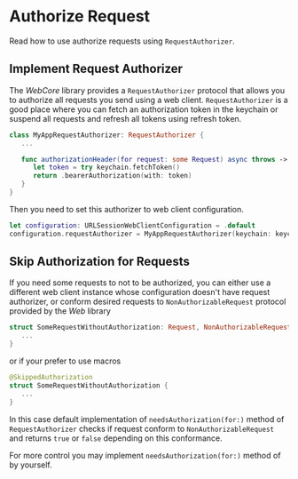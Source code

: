 # Authorize Request

Read how to use authorize requests using `RequestAuthorizer`.

## Implement Request Authorizer

The *WebCore* library provides a `RequestAuthorizer` protocol that allows you to authorize all
requests you send using a web client. `RequestAuthorizer` is a good place where you can fetch an
authorization token in the keychain or suspend all requests and refresh all tokens using refresh 
token. 

```swift
class MyAppRequestAuthorizer: RequestAuthorizer {
   ...

   func authorizationHeader(for request: some Request) async throws -> Header? {
      let token = try keychain.fetchToken()
      return .bearerAuthorization(with: token)
   }
}
```

Then you need to set this authorizer to web client configuration.

```swift
let configuration: URLSessionWebClientConfiguration = .default
configuration.requestAuthorizer = MyAppRequestAuthorizer(keychain: keychain)
```

## Skip Authorization for Requests

If you need some requests to not to be authorized, you can either use a different web client 
instance whose configuration doesn't have request authorizer, or conform desired requests to
`NonAuthorizableRequest` protocol provided by the *Web* library

```swift
struct SomeRequestWithoutAuthorization: Request, NonAuthorizableRequest {
   ...
}
```

or if your prefer to use macros

```swift
@SkippedAuthorization
struct SomeRequestWithoutAuthorization {
   ...
}
```

In this case default implementation of `needsAuthorization(for:)` method of ``RequestAuthorizer``
checks if request conform to `NonAuthorizableRequest` and returns `true` or `false` depending on
this conformance.

For more control you may implement `needsAuthorization(for:)` method of by yourself. 

